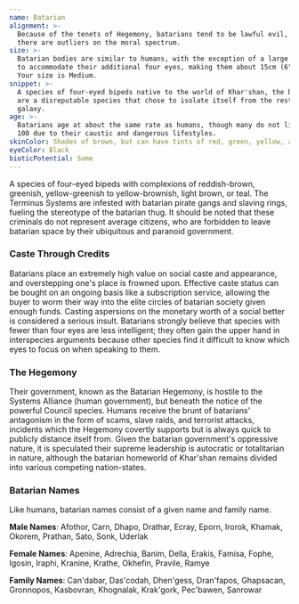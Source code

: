 ```yaml
---
name: Batarian
alignment: >-
  Because of the tenets of Hegemony, batarians tend to be lawful evil, although
  there are outliers on the moral spectrum.
size: >-
  Batarian bodies are similar to humans, with the exception of a large forehead
  to accommodate their additional four eyes, making them about 15cm (6") taller.
  Your size is Medium.
snippet: >-
  A species of four-eyed bipeds native to the world of Khar'shan, the batarians
  are a disreputable species that chose to isolate itself from the rest of the
  galaxy.
age: >-
  Batarians age at about the same rate as humans, though many do not live past
  100 due to their caustic and dangerous lifestyles.
skinColor: Shades of brown, but can have tints of red, green, yellow, and teal
eyeColor: Black
bioticPotential: Some
---
```

A species of four-eyed bipeds with complexions of reddish-brown, greenish, yellow-greenish to yellow-brownish, light brown, or teal.
The Terminus Systems are infested with batarian pirate gangs and slaving
rings, fueling the stereotype of the batarian thug. It should be noted that these criminals do not represent average
citizens, who are forbidden to leave batarian space by their ubiquitous and paranoid government.

### Caste Through Credits
Batarians place an extremely high value on social caste and appearance, and overstepping one's place is frowned upon.
Effective caste status can be bought on an ongoing basis like a subscription service, allowing the buyer to worm their
way into the elite circles of batarian society given enough funds. Casting aspersions on the monetary worth of a
social better is considered a serious insult. Batarians strongly believe that species with fewer than four eyes are
less intelligent; they often gain the upper hand in interspecies arguments because other species find it difficult
to know which eyes to focus on when speaking to them.

### The Hegemony
Their government, known as the Batarian Hegemony, is hostile to the Systems Alliance (human government), but beneath
the notice of the powerful Council species. Humans receive the brunt of batarians' antagonism in the form of scams, slave raids,
and terrorist attacks, incidents which the Hegemony covertly supports but is always quick to publicly distance itself from.
Given the batarian government's oppressive nature, it is speculated their
supreme leadership is autocratic or totalitarian in nature, although the batarian homeworld of Khar'shan remains
divided into various competing nation-states.

### Batarian Names
Like humans, batarian names consist of a given name and family name.

__Male Names__: Afothor, Carn, Dhapo, Drathar, Ecray, Eporn, Irorok, Khamak, Okorem, Prathan, Sato, Sonk, Uderlak

__Female Names__: Apenine, Adrechia, Banim, Della, Erakis, Famisa, Fophe, Igosin, Iraphi, Kranine, Krathe, Okhefin, Pravile, Ramye

__Family Names__: Can'dabar, Das'codah, Dhen'gess, Dran'fapos, Ghapsacan, Gronnopos, Kasbovran, Khognalak, Krak'gork, Pec'bawen, Sanrowar

<me-source-reference pages="Batarian" source="wiki"></me-source-reference>


